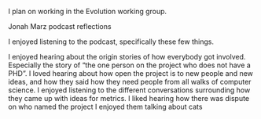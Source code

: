 I plan on working in the Evolution working group. 

Jonah Marz podcast reflections

I enjoyed listening to the podcast, specifically these few things.

I enjoyed hearing about the origin stories of how everybody got involved. Especially the story of “the one person on the project who does not have a PHD”. 
I loved hearing about how open the project is to new people and new ideas, and how they said how they need people from all walks of computer science. 
I enjoyed listening to the different conversations surrounding how they came up with ideas for metrics. 
I liked hearing how there was dispute on who named the project
I enjoyed them talking about cats
